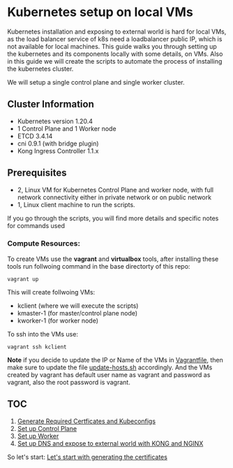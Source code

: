 # Kubernetes setup on local VMs
Kubernetes installation and exposing to external world is hard for local VMs, as the load balancer service of k8s need a loadbalancer public IP, which is not available for local machines. This guide walks you through setting up the kubernetes and its components locally with some details, on VMs. Also in this guide we will create the scripts to automate the process of installing the kubernetes cluster.

We will setup a single control plane and single worker cluster.

## Cluster Information
* Kubernetes version 1.20.4
* 1 Control Plane and 1 Worker node
* ETCD 3.4.14
* cni 0.9.1 (with bridge plugin)
* Kong Ingress Controller 1.1.x

## Prerequisites
* 2, Linux VM for Kubernetes Control Plane and worker node, with full network connectivity either in private network or on public network
* 1, Linux client machine to run the scripts.

If you go through the scripts, you will find more details and specific notes for commands used

### Compute Resources:
To create VMs use the **vagrant** and **virtualbox** tools, after installing these tools run follwoing command in the base directorty of this repo:
```
vagrant up
```

This will create follwoing VMs:
- kclient (where we will execute the scripts)
- kmaster-1 (for master/control plane node)
- kworker-1 (for worker node)

To ssh into the VMs use:
```
vagrant ssh kclient
```

**Note** if you decide to update the IP or Name of the VMs in [Vagrantfile](Vagrantfile), then make sure to update the file [update-hosts.sh](update-hots.sh) accordingly. And the VMs created by vagrant has default user name as vagrant and password as vagrant, also the root password is vagrant.

## TOC
1. [Generate Required Certficates and Kubeconfigs](docs/01-generate-certificates.md)
2. [Set up Control Plane](docs/02-setup-control-plane.md)
3. [Set up Worker](docs/03-setup-worker.md)
4. [Set up DNS and expose to external world with KONG and NGINX](docs/04-setup-dns-and-expose-services.md)

So let's start: [Let's start with generating the certificates](docs/01-generate-certificates.md)

